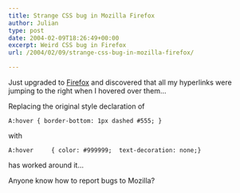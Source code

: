 ```yaml
---
title: Strange CSS bug in Mozilla Firefox
author: Julian
type: post
date: 2004-02-09T18:26:49+00:00
excerpt: Weird CSS bug in Firefox
url: /2004/02/09/strange-css-bug-in-mozilla-firefox/

---
```

Just upgraded to [Firefox][1] and discovered that all my hyperlinks were jumping to the right when I hovered over them&#8230;

Replacing the original style declaration of
  
`A:hover { border-bottom: 1px dashed #555; }`
  
with
  
`A:hover	 { color: #999999;  text-decoration: none;}`
  
has worked around it&#8230;

Anyone know how to report bugs to Mozilla?

 [1]: http://www.mozilla.org/products/firefox/